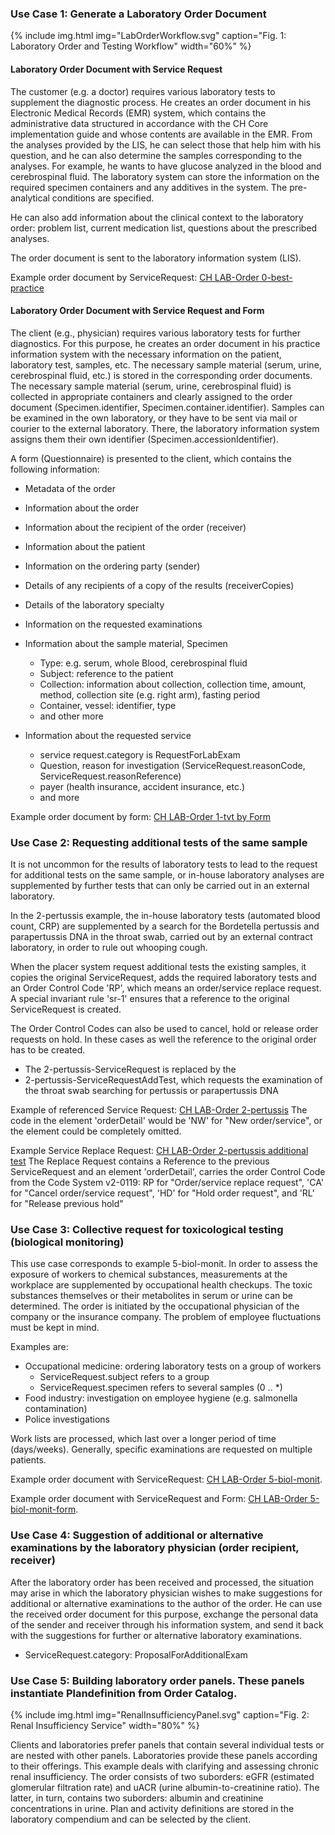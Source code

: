<!-- markdownlint-disable MD001 MD033 MD041 -->
<!--
╭───────────────────── UC-english ──────────────────────────╮
│  UC-english is original, german and french are dependent  │
╰───────────────────────────────────────────────────────────╯
-->
### Use Case 1: Generate a Laboratory Order Document

{% include img.html img="LabOrderWorkflow.svg" caption="Fig. 1: Laboratory Order and Testing Workflow" width="60%" %}

#### Laboratory Order Document with Service Request

The customer (e.g. a doctor) requires various laboratory tests to supplement the diagnostic process. He creates an order document in his Electronic Medical Records (EMR) system, which contains the administrative data structured in accordance with the CH Core implementation guide and whose contents are available in the EMR. From the analyses provided by the LIS, he can select those that help him with his question, and he can also determine the samples corresponding to the analyses. For example, he wants to have glucose analyzed in the blood and cerebrospinal fluid. The laboratory system can store the information on the required specimen containers and any additives in the system. The pre-analytical conditions are specified.

He can also add information about the clinical context to the laboratory order: problem list, current medication list, questions about the prescribed analyses.

The order document is sent to the laboratory information system (LIS).

Example order document by ServiceRequest: [CH LAB-Order 0-best-practice](Bundle-0-best-practice-document-with-sr.html)

#### Laboratory Order Document with Service Request and Form

The client (e.g., physician) requires various laboratory tests for further diagnostics. For this purpose, he creates an order document in his practice information system with the necessary information on the patient, laboratory test, samples, etc. The necessary sample material (serum, urine, cerebrospinal fluid, etc.) is stored in the corresponding order documents. The necessary sample material (serum, urine, cerebrospinal fluid) is collected in appropriate containers and clearly assigned to the order document (Specimen.identifier, Specimen.container.identifier). Samples can be examined in the own laboratory, or they have to be sent via mail or courier to the external laboratory. There, the laboratory information system assigns them their own identifier (Specimen.accessionIdentifier).

A form (Questionnaire) is presented to the client, which contains the following information:

* Metadata of the order
* Information about the order
* Information about the recipient of the order (receiver)
* Information about the patient
* Information on the ordering party (sender)
* Details of any recipients of a copy of the results (receiverCopies)
* Details of the laboratory specialty
* Information on the requested examinations

* Information about the sample material, Specimen
  * Type: e.g. serum, whole Blood, cerebrospinal fluid
  * Subject: reference to the patient
  * Collection: information about collection, collection time, amount, method, collection site (e.g. right arm), fasting period
  * Container, vessel: identifier, type
  * and other more

* Information about the requested service
  * service request.category is RequestForLabExam
  * Question, reason for investigation (ServiceRequest.reasonCode, ServiceRequest.reasonReference)
  * payer (health insurance, accident insurance, etc.)
  * and more

Example order document by form: [CH LAB-Order 1-tvt by Form](Bundle-1-tvt-document-with-sr-and-form.html)

### Use Case 2: Requesting additional tests of the same sample

It is not uncommon for the results of laboratory tests to lead to the request for additional tests on the same sample, or in-house laboratory analyses are supplemented by further tests that can only be carried out in an external laboratory.

In the 2-pertussis example, the in-house laboratory tests (automated blood count, CRP) are supplemented by a search for the Bordetella pertussis and parapertussis DNA in the throat swab, carried out by an external contract laboratory, in order to rule out whooping cough.

When the placer system request additional tests the existing samples, it copies the original ServiceRequest, adds the required laboratory tests and an Order Control Code 'RP', which means an order/service replace request. A special invariant rule 'sr-1' ensures that a reference to the original ServiceRequest is created.

The Order Control Codes can also be used to cancel, hold or release order requests on hold. In these cases as well the reference to the original order has to be created.

* The 2-pertussis-ServiceRequest is replaced by the
* 2-pertussis-ServiceRequestAddTest, which requests the examination of the throat swab searching for pertussis or parapertussis DNA

Example of referenced Service Request: [CH LAB-Order 2-pertussis](ServiceRequest-2-pertussis-ServiceRequest.html) The code in the element 'orderDetail' would be 'NW' for "New order/service", or the element could be completely omitted.

Example Service Replace Request: [CH LAB-Order 2-pertussis additional test](ServiceRequest-2-pertussis-ServiceRequestAddTest.html)
The Replace Request contains a Reference to the previous ServiceRequest and an element 'orderDetail', carries the order Control Code from the Code System v2-0119: RP for "Order/service replace request", 'CA' for "Cancel order/service request", 'HD' for "Hold order request", and 'RL' for "Release previous hold"

### Use Case 3: Collective request for toxicological testing (biological monitoring)

This use case corresponds to example 5-biol-monit. In order to assess the exposure of workers to chemical substances, measurements at the workplace are supplemented by occupational health checkups. The toxic substances themselves or their metabolites in serum or urine can be determined. The order is initiated by the occupational physician of the company or the insurance company. The problem of employee fluctuations must be kept in mind.

Examples are:

* Occupational medicine: ordering laboratory tests on a group of workers
  * ServiceRequest.subject refers to a group
  * ServiceRequest.specimen refers to several samples (0 .. *)
* Food industry: investigation on employee hygiene (e.g. salmonella contamination)
* Police investigations

Work lists are processed, which last over a longer period of time (days/weeks). Generally, specific examinations are requested on multiple patients.

Example order document with ServiceRequest: [CH LAB-Order 5-biol-monit](Bundle-5-biol-monit-document-with-sr.html).

Example order document with ServiceRequest and Form: [CH LAB-Order 5-biol-monit-form](Bundle-5-biol-monit-document-with-sr-and-form.html).

### Use Case 4: Suggestion of additional or alternative examinations by the laboratory physician (order recipient, receiver)

After the laboratory order has been received and processed, the situation may arise in which the laboratory physician wishes to make suggestions for additional or alternative examinations to the author of the order. He can use the received order document for this purpose, exchange the personal data of the sender and receiver through his information system, and send it back with the suggestions for further or alternative laboratory examinations.

* ServiceRequest.category: ProposalForAdditionalExam

### Use Case 5: Building laboratory order panels. These panels instantiate Plandefinition from Order Catalog.

{% include img.html img="RenalInsufficiencyPanel.svg" caption="Fig. 2: Renal Insufficiency Service" width="80%" %}

Clients and laboratories prefer panels that contain several individual tests or are nested with other panels. Laboratories provide these panels according to their offerings. This example deals with clarifying and assessing chronic renal insufficiency. The order consists of two suborders: eGFR (estimated glomerular filtration rate) and uACR (urine albumin-to-creatinine ratio). The latter, in turn, contains two suborders: albumin and creatinine concentrations in urine.
Plan and activity definitions are stored in the laboratory compendium and can be selected by the client.